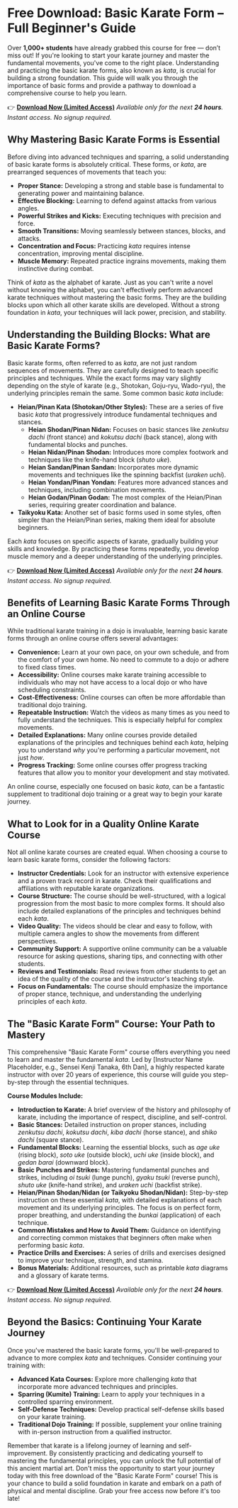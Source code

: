 # Free Download: Basic Karate Form – Full Beginner's Guide

Over **1,000+ students** have already grabbed this course for free — don’t miss out! If you're looking to start your karate journey and master the fundamental movements, you've come to the right place. Understanding and practicing the basic karate forms, also known as *kata*, is crucial for building a strong foundation. This guide will walk you through the importance of basic forms and provide a pathway to download a comprehensive course to help you learn.

👉 [**Download Now (Limited Access)**](https://udemywork.com/basic-karate-form)
_Available only for the next **24 hours**. Instant access. No signup required._

## Why Mastering Basic Karate Forms is Essential

Before diving into advanced techniques and sparring, a solid understanding of basic karate forms is absolutely critical. These forms, or *kata*, are prearranged sequences of movements that teach you:

*   **Proper Stance:** Developing a strong and stable base is fundamental to generating power and maintaining balance.
*   **Effective Blocking:** Learning to defend against attacks from various angles.
*   **Powerful Strikes and Kicks:** Executing techniques with precision and force.
*   **Smooth Transitions:** Moving seamlessly between stances, blocks, and attacks.
*   **Concentration and Focus:** Practicing *kata* requires intense concentration, improving mental discipline.
*   **Muscle Memory:** Repeated practice ingrains movements, making them instinctive during combat.

Think of *kata* as the alphabet of karate. Just as you can't write a novel without knowing the alphabet, you can't effectively perform advanced karate techniques without mastering the basic forms. They are the building blocks upon which all other karate skills are developed. Without a strong foundation in *kata*, your techniques will lack power, precision, and stability.

## Understanding the Building Blocks: What are Basic Karate Forms?

Basic karate forms, often referred to as *kata*, are not just random sequences of movements. They are carefully designed to teach specific principles and techniques. While the exact forms may vary slightly depending on the style of karate (e.g., Shotokan, Goju-ryu, Wado-ryu), the underlying principles remain the same. Some common basic *kata* include:

*   **Heian/Pinan Kata (Shotokan/Other Styles):** These are a series of five basic *kata* that progressively introduce fundamental techniques and stances.
    *   **Heian Shodan/Pinan Nidan:** Focuses on basic stances like *zenkutsu dachi* (front stance) and *kokutsu dachi* (back stance), along with fundamental blocks and punches.
    *   **Heian Nidan/Pinan Shodan:** Introduces more complex footwork and techniques like the knife-hand block (*shuto uke*).
    *   **Heian Sandan/Pinan Sandan:** Incorporates more dynamic movements and techniques like the spinning backfist (*uraken uchi*).
    *   **Heian Yondan/Pinan Yondan:** Features more advanced stances and techniques, including combination movements.
    *   **Heian Godan/Pinan Godan:** The most complex of the Heian/Pinan series, requiring greater coordination and balance.
*   **Taikyoku Kata:** Another set of basic forms used in some styles, often simpler than the Heian/Pinan series, making them ideal for absolute beginners.

Each *kata* focuses on specific aspects of karate, gradually building your skills and knowledge. By practicing these forms repeatedly, you develop muscle memory and a deeper understanding of the underlying principles.

👉 [**Download Now (Limited Access)**](https://udemywork.com/basic-karate-form)
_Available only for the next **24 hours**. Instant access. No signup required._

## Benefits of Learning Basic Karate Forms Through an Online Course

While traditional karate training in a dojo is invaluable, learning basic karate forms through an online course offers several advantages:

*   **Convenience:** Learn at your own pace, on your own schedule, and from the comfort of your own home. No need to commute to a dojo or adhere to fixed class times.
*   **Accessibility:** Online courses make karate training accessible to individuals who may not have access to a local dojo or who have scheduling constraints.
*   **Cost-Effectiveness:** Online courses can often be more affordable than traditional dojo training.
*   **Repeatable Instruction:** Watch the videos as many times as you need to fully understand the techniques. This is especially helpful for complex movements.
*   **Detailed Explanations:** Many online courses provide detailed explanations of the principles and techniques behind each *kata*, helping you to understand *why* you're performing a particular movement, not just *how*.
*   **Progress Tracking:** Some online courses offer progress tracking features that allow you to monitor your development and stay motivated.

An online course, especially one focused on basic *kata*, can be a fantastic supplement to traditional dojo training or a great way to begin your karate journey.

## What to Look for in a Quality Online Karate Course

Not all online karate courses are created equal. When choosing a course to learn basic karate forms, consider the following factors:

*   **Instructor Credentials:** Look for an instructor with extensive experience and a proven track record in karate. Check their qualifications and affiliations with reputable karate organizations.
*   **Course Structure:** The course should be well-structured, with a logical progression from the most basic to more complex forms. It should also include detailed explanations of the principles and techniques behind each *kata*.
*   **Video Quality:** The videos should be clear and easy to follow, with multiple camera angles to show the movements from different perspectives.
*   **Community Support:** A supportive online community can be a valuable resource for asking questions, sharing tips, and connecting with other students.
*   **Reviews and Testimonials:** Read reviews from other students to get an idea of the quality of the course and the instructor's teaching style.
*   **Focus on Fundamentals:** The course should emphasize the importance of proper stance, technique, and understanding the underlying principles of each *kata*.

## The "Basic Karate Form" Course: Your Path to Mastery

This comprehensive "Basic Karate Form" course offers everything you need to learn and master the fundamental *kata*. Led by [Instructor Name Placeholder, e.g., Sensei Kenji Tanaka, 6th Dan], a highly respected karate instructor with over 20 years of experience, this course will guide you step-by-step through the essential techniques.

**Course Modules Include:**

*   **Introduction to Karate:** A brief overview of the history and philosophy of karate, including the importance of respect, discipline, and self-control.
*   **Basic Stances:** Detailed instruction on proper stances, including *zenkutsu dachi*, *kokutsu dachi*, *kiba dachi* (horse stance), and *shiko dachi* (square stance).
*   **Fundamental Blocks:** Learning the essential blocks, such as *age uke* (rising block), *soto uke* (outside block), *uchi uke* (inside block), and *gedan barai* (downward block).
*   **Basic Punches and Strikes:** Mastering fundamental punches and strikes, including *oi tsuki* (lunge punch), *gyaku tsuki* (reverse punch), *shuto uke* (knife-hand strike), and *uraken uchi* (backfist strike).
*   **Heian/Pinan Shodan/Nidan (or Taikyoku Shodan/Nidan):** Step-by-step instruction on these essential *kata*, with detailed explanations of each movement and its underlying principles. The focus is on perfect form, proper breathing, and understanding the *bunkai* (application) of each technique.
*   **Common Mistakes and How to Avoid Them:** Guidance on identifying and correcting common mistakes that beginners often make when performing basic *kata*.
*   **Practice Drills and Exercises:** A series of drills and exercises designed to improve your technique, strength, and stamina.
*   **Bonus Materials:** Additional resources, such as printable *kata* diagrams and a glossary of karate terms.

👉 [**Download Now (Limited Access)**](https://udemywork.com/basic-karate-form)
_Available only for the next **24 hours**. Instant access. No signup required._

## Beyond the Basics: Continuing Your Karate Journey

Once you've mastered the basic karate forms, you'll be well-prepared to advance to more complex *kata* and techniques. Consider continuing your training with:

*   **Advanced Kata Courses:** Explore more challenging *kata* that incorporate more advanced techniques and principles.
*   **Sparring (Kumite) Training:** Learn to apply your techniques in a controlled sparring environment.
*   **Self-Defense Techniques:** Develop practical self-defense skills based on your karate training.
*   **Traditional Dojo Training:** If possible, supplement your online training with in-person instruction from a qualified instructor.

Remember that karate is a lifelong journey of learning and self-improvement. By consistently practicing and dedicating yourself to mastering the fundamental principles, you can unlock the full potential of this ancient martial art. Don't miss the opportunity to start your journey today with this free download of the "Basic Karate Form" course! This is your chance to build a solid foundation in karate and embark on a path of physical and mental discipline. Grab your free access now before it's too late!
